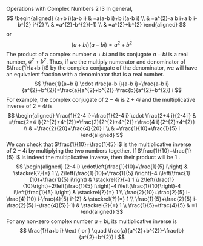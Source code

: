 Operations with Complex Numbers
2 I3
In general,
$$
\begin{aligned}
(a+b i)(a-b i) & =a(a-b i)+b i(a-b i) \\
& =a^{2}-a b i+a b i-b^{2} i^{2} \\
& =a^{2}-b^{2}(-1) \\
& =a^{2}+b^{2}
\end{aligned}
$$
or
$$
(a+b i)(a-b i)=a^{2}+b^{2}
$$
The product of a complex number $a+b i$ and its conjugate $a-b i$ is a real number, $a^{2}+b^{2}$. Thus, if we the multiply numerator and denominator of $\frac{1}{a+b i}$ by the complex conjugate of the denominator, we will have an equivalent fraction with a denominator that is a real number.
$$
\frac{1}{a+b i} \cdot \frac{a-b i}{a-b i}=\frac{a-b i}{a^{2}+b^{2}}=\frac{a}{a^{2}+b^{2}}-\frac{b}{a^{2}+b^{2}} i
$$
For example, the complex conjugate of $2-4 i$ is $2+4 i$ and the multiplicative inverse of $2-4 i$ is
$$
\begin{aligned}
\frac{1}{2-4 i}=\frac{1}{2-4 i} \cdot \frac{2+4 i}{2-4 i} & =\frac{2+4 i}{2^{2}+4^{2}}=\frac{2}{2^{2}+4^{2}}+\frac{4 i}{2^{2}+4^{2}} \\
& =\frac{2}{20}+\frac{4}{20} i \\
& =\frac{1}{10}+\frac{1}{5} i
\end{aligned}
$$
We can check that $\frac{1}{10}+\frac{1}{5} i$ is the multiplicative inverse of $2-4 i$ by multiplying the two numbers together. If $\frac{1}{10}+\frac{1}{5} i$ is indeed the multiplicative inverse, then their product will be 1 .
$$
\begin{aligned}
(2-4 i) \cdot\left(\frac{1}{10}+\frac{1}{5} i\right) & \stackrel{?}{=} 1 \\
2\left(\frac{1}{10}+\frac{1}{5} i\right)-4 i\left(\frac{1}{10}+\frac{1}{5} i\right) & \stackrel{?}{=} 1 \\
2\left(\frac{1}{10}\right)+2\left(\frac{1}{5} i\right)-4 i\left(\frac{1}{10}\right)-4 i\left(\frac{1}{5} i\right) & \stackrel{?}{=} 1 \\
\frac{2}{10}+\frac{2}{5} i-\frac{4}{10} i-\frac{4}{5} i^{2} & \stackrel{?}{=} 1 \\
\frac{1}{5}+\frac{2}{5} i-\frac{2}{5} i-\frac{4}{5}(-1) & \stackrel{?}{=} 1 \\
\frac{1}{5}+\frac{4}{5} & =1
\end{aligned}
$$
For any non-zero complex number $a+b i$, its multiplicative inverse is
$$
\frac{1}{a+b i} \text { or } \quad \frac{a}{a^{2}+b^{2}}-\frac{b}{a^{2}+b^{2}} i
$$